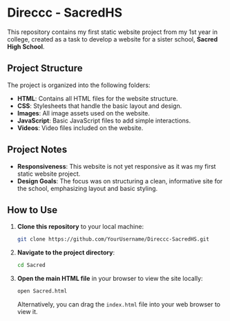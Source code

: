 # Direccc - SacredHS

This repository contains my first static website project from my 1st year in college, created as a task to develop a website for a sister school, **Sacred High School**.

## Project Structure

The project is organized into the following folders:

- **HTML**: Contains all HTML files for the website structure.
- **CSS**: Stylesheets that handle the basic layout and design.
- **Images**: All image assets used on the website.
- **JavaScript**: Basic JavaScript files to add simple interactions.
- **Videos**: Video files included on the website.

## Project Notes

- **Responsiveness**: This website is not yet responsive as it was my first static website project.
- **Design Goals**: The focus was on structuring a clean, informative site for the school, emphasizing layout and basic styling.

## How to Use

1. **Clone this repository** to your local machine:
   ```bash
   git clone https://github.com/YourUsername/Direccc-SacredHS.git
   ```

2. **Navigate to the project directory**:
   ```bash
   cd Sacred
   ```

3. **Open the main HTML file** in your browser to view the site locally:
   ```bash
   open Sacred.html
   ```

   Alternatively, you can drag the `index.html` file into your web browser to view it.
